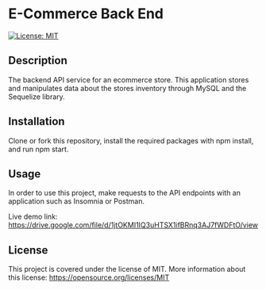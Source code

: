 # E-Commerce Back End
[![License: MIT](https://img.shields.io/badge/License-MIT-yellow.svg)](https://opensource.org/licenses/MIT)

## Description

The backend API service for an ecommerce store. This application stores and manipulates data about the stores inventory through MySQL and the Sequelize library.

## Installation

Clone or fork this repository, install the required packages with npm install, and run npm start.

## Usage

In order to use this project, make requests to the API endpoints with an application such as Insomnia or Postman.

Live demo link: https://drive.google.com/file/d/1jtOKMI1IQ3uHTSX1ifBRnq3AJ7fWDFtO/view

## License

This project is covered under the license of MIT. More information about this license: https://opensource.org/licenses/MIT
